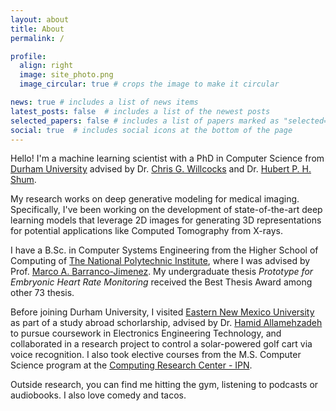 ```yaml
---
layout: about
title: About
permalink: /

profile:
  align: right
  image: site_photo.png
  image_circular: true # crops the image to make it circular

news: true # includes a list of news items
latest_posts: false  # includes a list of the newest posts
selected_papers: false # includes a list of papers marked as "selected={true}"
social: true  # includes social icons at the bottom of the page
---
```


Hello! I'm a machine learning scientist with a PhD in Computer Science from [Durham University](https://www.durham.ac.uk/) advised by Dr. [Chris G. Willcocks](https://cwkx.github.io/) and Dr. [Hubert P. H. Shum](http://hubertshum.com/).

My research works on deep generative modeling for medical imaging. Specifically, I've been working on the development of state-of-the-art deep learning models that leverage 2D images for generating 3D representations for potential applications like Computed Tomography from X-rays.

I have a B.Sc. in Computer Systems Engineering from the Higher School of Computing of [The National Polytechnic Institute](https://www.ipn.mx/english/), where I was advised by Prof. [Marco A. Barranco-Jimenez](https://scholar.google.com/citations?user=fcLNJWQAAAAJ&hl=en). My undergraduate thesis *Prototype for Embryonic Heart Rate Monitoring* received the Best Thesis Award among other 73 thesis.

Before joining Durham University, I visited [Eastern New Mexico University](https://www.enmu.edu/) as part of a study abroad schorlarship, advised by Dr. [Hamid Allamehzadeh](https://www.enmu.edu/academics/colleges-departments/college-liberal-arts-sciences/department-of-mathematical-sciences/faculty-staff-mathematics) to pursue coursework in Electronics Engineering Technology, and collaborated in a research project to control a solar-powered golf cart via voice recognition. I also took elective courses from the M.S. Computer Science program at the [Computing Research Center - IPN](https://www.cic.ipn.mx/).

Outside research, you can find me hitting the gym, listening to podcasts or audiobooks. I also love comedy and tacos.